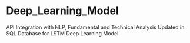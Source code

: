 # Deep_Learning_Model
API Integration with NLP, Fundamental and Technical Analysis Updated in SQL Database for LSTM Deep Learning Model
